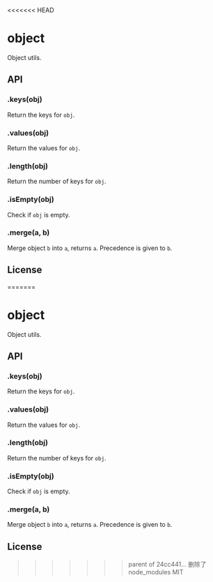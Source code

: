 <<<<<<< HEAD

# object

  Object utils.

## API

### .keys(obj)

  Return the keys for `obj`.

### .values(obj)

  Return the values for `obj`.

### .length(obj)

  Return the number of keys for `obj`.

### .isEmpty(obj)

  Check if `obj` is empty.

### .merge(a, b)

  Merge object `b` into `a`, returns `a`.
  Precedence is given to `b`.

## License

=======

# object

  Object utils.

## API

### .keys(obj)

  Return the keys for `obj`.

### .values(obj)

  Return the values for `obj`.

### .length(obj)

  Return the number of keys for `obj`.

### .isEmpty(obj)

  Check if `obj` is empty.

### .merge(a, b)

  Merge object `b` into `a`, returns `a`.
  Precedence is given to `b`.

## License

>>>>>>> parent of 24cc441... 删除了node_modules
  MIT